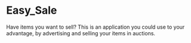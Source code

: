 # Easy_Sale
Have items you want to sell? This is an application you could use to your advantage, by advertising and selling
your items in auctions.